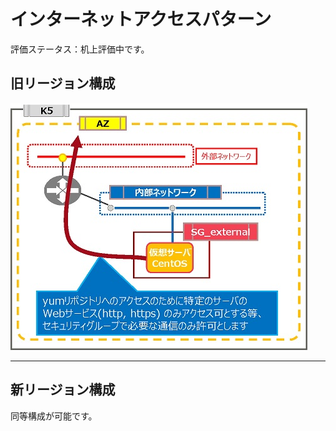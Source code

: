 # インターネットアクセスパターン

評価ステータス：机上評価中です。



## 旧リージョン構成

![02](images/02.jpg)

------



## 新リージョン構成

同等構成が可能です。